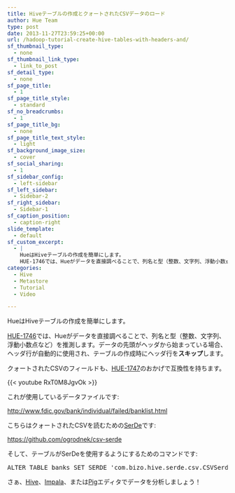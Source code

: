 ```yaml
---
title: Hiveテーブルの作成とクォートされたCSVデータのロード
author: Hue Team
type: post
date: 2013-11-27T23:59:25+00:00
url: /hadoop-tutorial-create-hive-tables-with-headers-and/
sf_thumbnail_type:
  - none
sf_thumbnail_link_type:
  - link_to_post
sf_detail_type:
  - none
sf_page_title:
  - 1
sf_page_title_style:
  - standard
sf_no_breadcrumbs:
  - 1
sf_page_title_bg:
  - none
sf_page_title_text_style:
  - light
sf_background_image_size:
  - cover
sf_social_sharing:
  - 1
sf_sidebar_config:
  - left-sidebar
sf_left_sidebar:
  - Sidebar-2
sf_right_sidebar:
  - Sidebar-1
sf_caption_position:
  - caption-right
slide_template:
  - default
sf_custom_excerpt:
  - |
    HueはHiveテーブルの作成を簡単にします。
    HUE-1746では、Hueがデータを直接調べることで、列名と型（整数、文字列、浮動小数点など）を推測します。データの先頭がヘッダから...
categories:
  - Hive
  - Metastore
  - Tutorial
  - Video

---
```

<p id="docs-internal-guid-69d034aa-9ae7-82e8-1c00-5068cd66771e">
  HueはHiveテーブルの作成を簡単にします。
</p>

[HUE-1746][1]では、Hueがデータを直接調べることで、列名と型（整数、文字列、浮動小数点など）を推測します。データの先頭がヘッダから始まっている場合、ヘッダ行が自動的に使用され、テーブルの作成時にヘッダ行を**スキップ**します。

クォートされたCSVのフィールドも、[HUE-1747][2]のおかげで互換性を持ちます。

{{< youtube RxT0M8JgvOk >}}

これが使用しているデータファイルです:

<http://www.fdic.gov/bank/individual/failed/banklist.html>

こちらはクォートされたCSVを読むための[<span id="bf7ff735-f802-4cd1-8f49-0e550a92b329">SerDe</span>][3]です:

<https://github.com/ogrodnek/csv-serde>

そして、テーブルがSerDeを使用するようにするためのコマンドです:

<pre class="code">ALTER TABLE banks SET SERDE 'com.bizo.hive.serde.csv.CSVSerde'</pre>

さぁ、[Hive][4]、[Impala][5]、または[Pig][6]エディタでデータを分析しましょう！

 [1]: https://issues.cloudera.org/browse/HUE-1746
 [2]: https://issues.cloudera.org/browse/HUE-1747
 [3]: https://cwiki.apache.org/confluence/display/Hive/SerDe
 [4]: https://gethue.com/hadoop-tutorial-hive-query-editor-with-hiveserver2-and
 [5]: https://gethue.com/fast-sql-with-the-impala-query-editor
 [6]: https://gethue.com/hadoop-tutorial-use-pig-and-hive-with-hbase